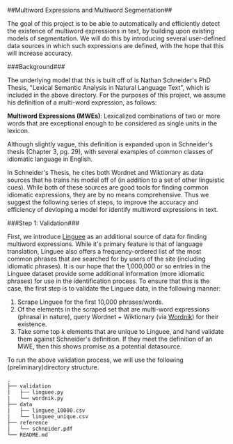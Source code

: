 ##Multiword Expressions and Multiword Segmentation##

The goal of this project is to be able to automatically and efficiently detect the existence of multiword expressions in text, by building upon existing models of segmentation. We will do this by introducing several user-defined data sources in which such expressions are defined, with the hope that this will increase accuracy.

###Background###

The underlying model that this is built off of is Nathan Schneider's PhD Thesis, "Lexical Semantic Analysis in Natural Language Text", which is included in the above directory. For the purposes of this project, we assume his definition of a multi-word expression, as follows:

**Multiword Expressions (MWEs)**: Lexicalized combinations of two or more words that are exceptional enough to be considered as single units in the lexicon. 

Although slightly vague, this definition is expanded upon in Schneider's thesis (Chapter 3, pg. 29), with several examples of common classes of idiomatic language in English.

In Schneider's Thesis, he cites both Wordnet and Wiktionary as data sources that he trains his model off of (in addition to a set of other linguistic cues). While both of these sources are good tools for finding common idiomatic expressions, they are by no means comprehensive. Thus we suggest the following series of steps, to improve the accuracy and efficiency of devloping a model for identify multiword expressions in text.

###Step 1: Validation###

First, we introduce [Linguee](http://www.linguee.com/) as an additional source of data for finding multiword expressions. While it's primary feature is that of language translation, Linguee also offers a frequency-ordered list of the most common phrases that are searched for by users of the site (including idiomatic phrases). It is our hope that the 1,000,000 or so entries in the Linguee dataset provide some additional information (more idiomatic phrases) for use in the identification process. To ensure that this is the case, the first step is to validate the Linguee data, in the following manner:

1. Scrape Linguee for the first 10,000 phrases/words.
2. Of the elements in the scraped set that are multi-word expressions (phrasal in nature), query Wordnet + Wiktionary (via [Wordnik](https://www.wordnik.com/)) for their existence.
3. Take some top *k* elements that are unique to Linguee, and hand validate them against Schneider's definition. If they meet the definition of an MWE, then this shows promise as a potential datasource.

To run the above validation process, we will use the following (preliminary)directory structure. 

```
.
├── validation
|   ├── linguee.py
|   └── wordnik.py
├── data
|   ├── linguee_10000.csv
|   └── linguee_unique.csv
├── reference
|   └── schneider.pdf
└── README.md
```
